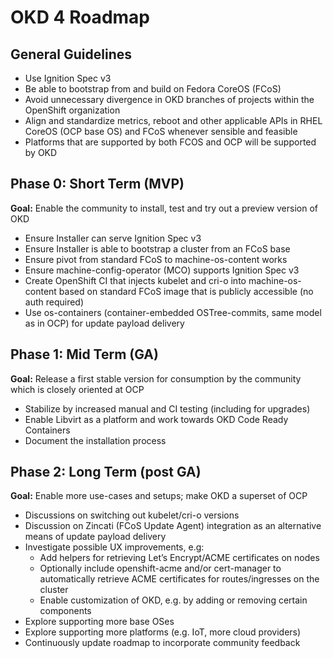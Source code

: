 # OKD 4 Roadmap

## General Guidelines
* Use Ignition Spec v3
* Be able to bootstrap from and build on Fedora CoreOS (FCoS)
* Avoid unnecessary divergence in OKD branches of projects within the OpenShift organization
* Align and standardize metrics, reboot and other applicable APIs in RHEL CoreOS (OCP base OS) and FCoS whenever sensible and feasible
* Platforms that are supported by both FCOS and OCP will be supported by OKD

## Phase 0: Short Term (MVP)
**Goal:** Enable the community to install, test and try out a preview version of OKD

* Ensure Installer can serve Ignition Spec v3
* Ensure Installer is able to bootstrap a cluster from an FCoS base
* Ensure pivot from standard FCoS to machine-os-content works
* Ensure machine-config-operator (MCO) supports Ignition Spec v3
* Create OpenShift CI that injects kubelet and cri-o into machine-os-content based on standard FCoS image that is publicly accessible (no auth required)
* Use os-containers (container-embedded OSTree-commits, same model as in OCP) for update payload delivery

## Phase 1: Mid Term (GA)
**Goal:** Release a first stable version for consumption by the community which is closely oriented at OCP

* Stabilize by increased manual and CI testing (including for upgrades)
* Enable Libvirt as a platform and work towards OKD Code Ready Containers
* Document the installation process

## Phase 2: Long Term (post GA)
**Goal:** Enable more use-cases and setups; make OKD a superset of OCP

* Discussions on switching out kubelet/cri-o versions
* Discussion on Zincati (FCoS Update Agent) integration as an alternative means of update payload delivery
* Investigate possible UX improvements, e.g:
    * Add helpers for retrieving Let’s Encrypt/ACME certificates on nodes
    * Optionally include openshift-acme and/or cert-manager to automatically retrieve ACME certificates for routes/ingresses on the cluster
    * Enable customization of OKD, e.g. by adding or removing certain components
* Explore supporting more base OSes
* Explore supporting more platforms (e.g. IoT, more cloud providers)
* Continuously update roadmap to incorporate community feedback
